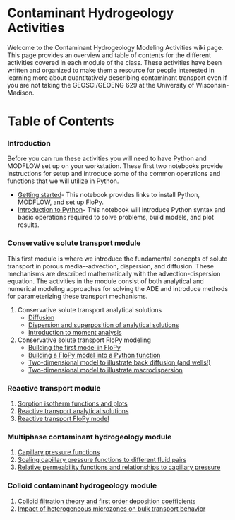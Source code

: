 # Contaminant Hydrogeology Activities
Welcome to the Contaminant Hydrogeology Modeling Activities wiki page. This page provides an overview and table of contents for the different activities covered in each module of the class. These activities have been written and organized to make them a resource for people interested in learning more about quantitatively describing contaminant transport even if you are not taking the GEOSCI/GEOENG 629 at the University of Wisconsin-Madison.

# Table of Contents
### Introduction
Before you can run these activities you will need to have Python and MODFLOW set up on your workstation. These first two notebooks provide instructions for setup and introduce some of the common operations and functions that we will utilize in Python.
   * [Getting started](https://github.com/zahasky/Contaminant-Hydrogeology-Modeling-Activities/blob/master/MODFLOW%2C%20Python%2C%20and%20FloPy%20Setup.ipynb)- This notebook provides links to install Python, MODFLOW, and set up FloPy.
   * [Introduction to Python](https://github.com/zahasky/Contaminant-Hydrogeology-Modeling-Activities/blob/master/Python%20Introduction%20for%20629.ipynb)- This notebook will introduce Python syntax and basic operations required to solve problems, build models, and plot results.
### Conservative solute transport module
This first module is where we introduce the fundamental concepts of solute transport in porous media--advection, dispersion, and diffusion. These mechanisms are described mathematically with the advection-dispersion equation. The activities in the module consist of both analytical and numerical modeling approaches for solving the ADE and introduce methods for parameterizing these transport mechanisms.
1. Conservative solute transport analytical solutions
   * [Diffusion](https://github.com/zahasky/Contaminant-Hydrogeology-Modeling-Activities/blob/master/Diffusion%20Analytical%20Demo.ipynb)
   * [Dispersion and superposition of analytical solutions](https://github.com/zahasky/Contaminant-Hydrogeology-Modeling-Activities/blob/master/Dispersion%20Analytical%20Demo.ipynb)
   * [Introduction to moment analysis](https://github.com/zahasky/Contaminant-Hydrogeology-Activities/blob/master/Intro%20to%20Moment%20Analysis.ipynb)
2. Conservative solute transport FloPy modeling
   * [Building the first model in FloPy](https://github.com/zahasky/Contaminant-Hydrogeology-Activities/blob/master/FloPy%20Introduction.ipynb)
   * [Building a FloPy model into a Python function](https://github.com/zahasky/Contaminant-Hydrogeology-Modeling-Activities/blob/master/FloPy%201D%20Function.ipynb)
   * [Two-dimensional model to illustrate back diffusion (and wells!)](https://github.com/zahasky/Contaminant-Hydrogeology-Activities/blob/master/FloPy%20back%20diffusion%20demo.ipynb)
   * [Two-dimensional model to illustrate macrodispersion](https://github.com/zahasky/Contaminant-Hydrogeology-Activities/blob/master/FloPy%202D%20Macrodispersion%20Illustration.ipynb)

### Reactive transport module
1. [Sorption isotherm functions and plots](https://github.com/zahasky/Contaminant-Hydrogeology-Activities/blob/master/Sorption%20Isotherms.ipynb)
2. [Reactive transport analytical solutions](https://github.com/zahasky/Contaminant-Hydrogeology-Activities/blob/master/First%20Order%20Reactions.ipynb)
3. [Reactive transport FloPy model](https://github.com/zahasky/Contaminant-Hydrogeology-Activities/blob/master/FloPy%201D%20Reactions.ipynb)

### Multiphase contaminant hydrogeology module
1. [Capillary pressure functions](https://github.com/zahasky/Contaminant-Hydrogeology-Activities/blob/master/Capillary%20Pressure%20Functions.ipynb)
2. [Scaling capillary pressure functions to different fluid pairs](https://github.com/zahasky/Contaminant-Hydrogeology-Activities/blob/master/Capillary%20Pressure%20Curve%20Scaling%20and%20Fitting.ipynb)
3. [Relative permeability functions and relationships to capillary pressure](https://github.com/zahasky/Contaminant-Hydrogeology-Activities/blob/master/Relative%20Permeability%20Curves.ipynb)

### Colloid contaminant hydrogeology module
1. [Colloid filtration theory and first order deposition coefficients](https://github.com/zahasky/Contaminant-Hydrogeology-Activities/blob/master/Colloid%20Filtration%20Theory%20and%20Deposition%20Rate%20Coefficients.ipynb)
2. [Impact of heterogeneous microzones on bulk transport behavior](https://github.com/zahasky/Contaminant-Hydrogeology-Activities/blob/master/FloPy%20Anaerobic%20Microzones.ipynb)

